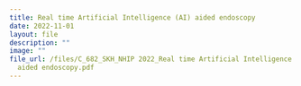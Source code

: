 ```yaml
---
title: Real time Artificial Intelligence (AI) aided endoscopy
date: 2022-11-01
layout: file
description: ""
image: ""
file_url: /files/C_682_SKH_NHIP 2022_Real time Artificial Intelligence (AI)
  aided endoscopy.pdf
---
```

